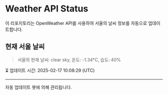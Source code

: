 
# Weather API Status

이 리포지토리는 OpenWeather API를 사용하여 서울의 날씨 정보를 자동으로 업데이트합니다.

## 현재 서울 날씨
> 서울의 현재 날씨: clear sky, 온도: -1.34°C, 습도: 40%

⏳ 업데이트 시간: 2025-02-17 10:08:29 (UTC)

---
자동 업데이트 봇에 의해 관리됩니다.
